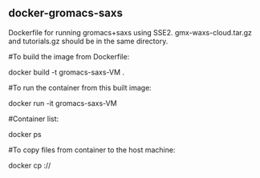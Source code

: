 ## docker-gromacs-saxs
Dockerfile for running gromacs+saxs using SSE2. gmx-waxs-cloud.tar.gz and tutorials.gz should be in the same directory.

#To build the image from Dockerfile:

docker build -t gromacs-saxs-VM .

#To run the container from this built image:

docker run -it gromacs-saxs-VM

#Container list:

docker ps

#To copy files from container to the host machine:

docker cp <name-of-container>:/<directory-name-in-VM>/<filename> <directory-name-on-host>

